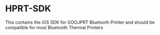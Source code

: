 # HPRT-SDK
This contains the iOS SDK for GOOJPRT Bluetooth Printer and should be compatible for most Bluetooth Thermal Printers
